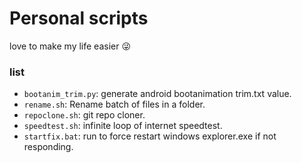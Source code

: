 # Personal scripts

love to make my life easier 😜

### list

 - `bootanim_trim.py`: generate android bootanimation trim.txt value.
 - `rename.sh`: Rename batch of files in a folder.
 - `repoclone.sh`: git repo cloner.
 - `speedtest.sh`: infinite loop of internet speedtest.
 - `startfix.bat`: run to force restart windows explorer.exe if not responding.
